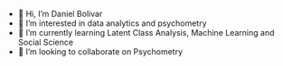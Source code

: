 - 👋 Hi, I’m Daniel Bolivar
- 👀 I’m interested in data analytics and psychometry
- 🌱 I’m currently learning Latent Class Analysis, Machine Learning and Social Science
- 💞️ I’m looking to collaborate on Psychometry


<!---
daniel004bolivar/daniel004bolivar is a ✨ special ✨ repository because its `README.md` (this file) appears on your GitHub profile.
You can click the Preview link to take a look at your changes.
--->
